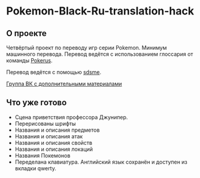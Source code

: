 # Pokemon-Black-Ru-translation-hack

## О проекте
Четвёртый проект по переводу игр серии Pokemon. Минимум машинного перевода. Перевод ведётся с использованием глоссария от команды [Pokerus](https://pokerus.ru).

Перевод ведётся с помощью [sdsme](https://github.com/Skareeg/SDSME).

[Группа ВК с дополнительными материалами](https://vk.com/pojirianets)
## Что уже готово
- Сцена приветствия профессора Джунипер.
- Перерисованы шрифты
- Названия и описания предметов
- Названия и описания атак
- Названия и описания свойств
- Названия и описания локаций
- Названия Покемонов
- Переделана клавиатура. Английский язык сохранён и доступен из вкладки qwerty.
